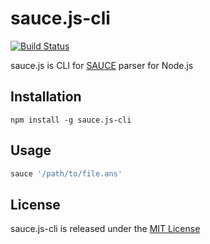 # sauce.js-cli

[![Build Status](https://travis-ci.com/nrlquaker/sauce.js-cli.svg?branch=master)](https://travis-ci.com/nrlquaker/sauce.js-cli)

sauce.js is CLI for [SAUCE](http://www.acid.org/info/sauce/sauce.htm) parser for Node.js

## Installation

`npm install -g sauce.js-cli`

## Usage

```bash
sauce '/path/to/file.ans'
```

## License

sauce.js-cli is released under the [MIT License](https://github.com/nrlquaker/sauce.js-cli/blob/master/LICENSE)
